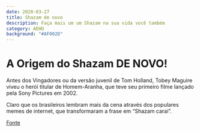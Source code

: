 ```yaml
---
date: 2020-03-27
title: Shazam de novo
description: Faça mais um um Shazam na sua vida você também
category: AEHO
background: "#AF002D"
---
```


# A Origem do Shazam DE NOVO!

Antes dos Vingadores ou da versão juvenil de Tom Holland, Tobey Maguire viveu o herói titular de Homem-Aranha, que teve seu primeiro filme lançado pela Sony Pictures em 2002.

Claro que os brasileiros lembram mais da cena através dos populares memes de internet, que transformaram a frase em “Shazam carai”.

[Fonte](https://observatoriodocinema.uol.com.br/filmes/2019/04/primeiro-homem-aranha-tem-referencia-hilaria-a-shazam)
